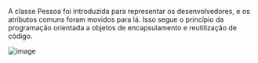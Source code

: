 A classe Pessoa foi introduzida para representar os desenvolvedores, e os atributos comuns foram movidos para lá. Isso segue o princípio da programação orientada a objetos de encapsulamento e reutilização de código.

![image](https://github.com/matheuspereiramartinscd/dio-bootcamp-santander-desafio-oop/assets/136721687/1aa4916f-3070-40a1-be5b-61e348188745)
